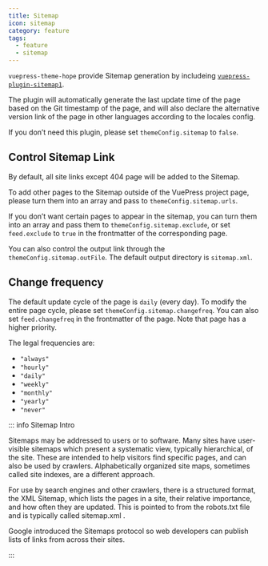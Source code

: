 ```yaml
---
title: Sitemap
icon: sitemap
category: feature
tags:
  - feature
  - sitemap
---
```


`vuepress-theme-hope` provide Sitemap generation by includeing [`vuepress-plugin-sitemap1`](https://vuepress-theme-hope.github.io/v1/sitemap/).

The plugin will automatically generate the last update time of the page based on the Git timestamp of the page, and will also declare the alternative version link of the page in other languages according to the locales config.

If you don’t need this plugin, please set `themeConfig.sitemap` to `false`.

## Control Sitemap Link

By default, all site links except 404 page will be added to the Sitemap.

To add other pages to the Sitemap outside of the VuePress project page, please turn them into an array and pass to `themeConfig.sitemap.urls`.

If you don’t want certain pages to appear in the sitemap, you can turn them into an array and pass them to `themeConfig.sitemap.exclude`, or set `feed.exclude` to `true` in the frontmatter of the corresponding page.

You can also control the output link through the `themeConfig.sitemap.outFile`. The default output directory is `sitemap.xml`.

## Change frequency

The default update cycle of the page is `daily` (every day). To modify the entire page cycle, please set `themeConfig.sitemap.changefreq`. You can also set `feed.changefreq` in the frontmatter of the page. Note that page has a higher priority.

The legal frequencies are:

- `"always"`
- `"hourly"`
- `"daily"`
- `"weekly"`
- `"monthly"`
- `"yearly"`
- `"never"`

::: info Sitemap Intro

Sitemaps may be addressed to users or to software. Many sites have user-visible sitemaps which present a systematic view, typically hierarchical, of the site. These are intended to help visitors find specific pages, and can also be used by crawlers. Alphabetically organized site maps, sometimes called site indexes, are a different approach.

For use by search engines and other crawlers, there is a structured format, the XML Sitemap, which lists the pages in a site, their relative importance, and how often they are updated. This is pointed to from the robots.txt file and is typically called sitemap.xml .

Google introduced the Sitemaps protocol so web developers can publish lists of links from across their sites.

:::
